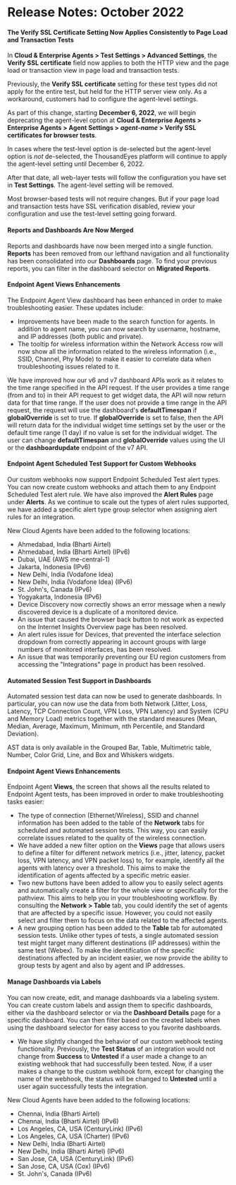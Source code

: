 # Release Notes: October 2022

#### The Verify SSL Certificate Setting Now Applies Consistently to Page Load and Transaction Tests <a href="#the-verify-ssl-certificate-setting-now-applies-consistently-to-page-load-and-transaction-tests" id="the-verify-ssl-certificate-setting-now-applies-consistently-to-page-load-and-transaction-tests"></a>

In **Cloud & Enterprise Agents > Test Settings > Advanced Settings**, the **Verify SSL certificate** field now applies to both the HTTP view and the page load or transaction view in page load and transaction tests.

Previously, the **Verify SSL certificate** setting for these test types did not apply for the entire test, but held for the HTTP server view only. As a workaround, customers had to configure the agent-level settings.

As part of this change, starting **December 6, 2022**, we will begin deprecating the agent-level option at **Cloud & Enterprise Agents > Enterprise Agents > Agent Settings > **_**agent-name**_** > Verify SSL certificates for browser tests**.

In cases where the test-level option is de-selected but the agent-level option is _not_ de-selected, the ThousandEyes platform will continue to apply the agent-level setting until December 6, 2022.

After that date, all web-layer tests will follow the configuration you have set in **Test Settings**. The agent-level setting will be removed.

Most browser-based tests will not require changes. But if your page load and transaction tests have SSL verification disabled, review your configuration and use the test-level setting going forward.

#### Reports and Dashboards Are Now Merged <a href="#reports-and-dashboards-are-now-merged" id="reports-and-dashboards-are-now-merged"></a>

Reports and dashboards have now been merged into a single function. **Reports** has been removed from our lefthand navigation and all functionality has been consolidated into our **Dashboards** page. To find your previous reports, you can filter in the dashboard selector on **Migrated Reports**.

#### Endpoint Agent Views Enhancements <a href="#endpoint-agent-views-enhancements" id="endpoint-agent-views-enhancements"></a>

The Endpoint Agent View dashboard has been enhanced in order to make troubleshooting easier. These updates include:

* Improvements have been made to the search function for agents. In addition to agent name, you can now search by username, hostname, and IP addresses (both public and private).
* The tooltip for wireless information within the Network Access row will now show all the information related to the wireless information (i.e., SSID, Channel, Phy Mode) to make it easier to correlate data when troubleshooting issues related to it.

We have improved how our v6 and v7 dashboard APIs work as it relates to the time range specified in the API request. If the user provides a time range (from and to) in their API request to get widget data, the API will now return data for that time range. If the user does not provide a time range in the API request, the request will use the dashboard's **defaultTimespan** if **globalOverride** is set to true. If **globalOverride** is set to false, then the API will return data for the individual widget time settings set by the user or the default time range (1 day) if no value is set for the individual widget. The user can change **defaultTimespan** and **globalOverride** values using the UI or the **dashboardupdate** endpoint of the v7 API.

#### Endpoint Agent Scheduled Test Support for Custom Webhooks <a href="#endpoint-agent-scheduled-test-support-for-custom-webhooks" id="endpoint-agent-scheduled-test-support-for-custom-webhooks"></a>

Our custom webhooks now support Endpoint Scheduled Test alert types. You can now create custom webhooks and attach them to any Endpoint Scheduled Test alert rule. We have also improved the **Alert Rules** page under **Alerts**. As we continue to scale out the types of alert rules supported, we have added a specific alert type group selector when assigning alert rules for an integration.

New Cloud Agents have been added to the following locations:

* Ahmedabad, India (Bharti Airtel)
* Ahmedabad, India (Bharti Airtel) (IPv6)
* Dubai, UAE (AWS me-central-1)
* Jakarta, Indonesia (IPv6)
* New Delhi, India (Vodafone Idea)
* New Delhi, India (Vodafone Idea) (IPv6)
* St. John's, Canada (IPv6)
* Yogyakarta, Indonesia (IPv6)
* Device Discovery now correctly shows an error message when a newly discovered device is a duplicate of a monitored device.
* An issue that caused the browser back button to not work as expected on the Internet Insights Overview page has been resolved.
* An alert rules issue for Devices, that prevented the interface selection dropdown from correctly appearing in account groups with large numbers of monitored interfaces, has been resolved.
* An issue that was temporarily preventing our EU region customers from accessing the "Integrations" page in product has been resolved.

#### Automated Session Test Support in Dashboards <a href="#automated-session-test-support-in-dashboards" id="automated-session-test-support-in-dashboards"></a>

Automated session test data can now be used to generate dashboards. In particular, you can now use the data from both Network (Jitter, Loss, Latency, TCP Connection Count, VPN Loss, VPN Latency) and System (CPU and Memory Load) metrics together with the standard measures (Mean, Median, Average, Maximum, Minimum, nth Percentile, and Standard Deviation).

AST data is only available in the Grouped Bar, Table, Multimetric table, Number, Color Grid, Line, and Box and Whiskers widgets.

#### Endpoint Agent Views Enhancements <a href="#endpoint-agent-views-enhancements-1" id="endpoint-agent-views-enhancements-1"></a>

Endpoint Agent **Views**, the screen that shows all the results related to Endpoint Agent tests, has been improved in order to make troubleshooting tasks easier:

* The type of connection (Ethernet/Wireless), SSID and channel information has been added to the table of the **Network** tabs for scheduled and automated session tests. This way, you can easily correlate issues related to the quality of the wireless connection.
* We have added a new filter option on the **Views** page that allows users to define a filter for different network metrics (i.e., jitter, latency, packet loss, VPN latency, and VPN packet loss) to, for example, identify all the agents with latency over a threshold. This aims to make the identification of agents affected by a specific metric easier.
* Two new buttons have been added to allow you to easily select agents and automatically create a filter for the whole view or specifically for the pathview. This aims to help you in your troubleshooting workflow. By consulting the **Network > Table** tab, you could identify the set of agents that are affected by a specific issue. However, you could not easily select and filter them to focus on the data related to the affected agents.
* A new grouping option has been added to the **Table** tab for automated session tests. Unlike other types of tests, a single automated session test might target many different destinations (IP addresses) within the same test (Webex). To make the identification of the specific destinations affected by an incident easier, we now provide the ability to group tests by agent and also by agent and IP addresses.

#### Manage Dashboards via Labels <a href="#manage-dashboards-via-labels" id="manage-dashboards-via-labels"></a>

You can now create, edit, and manage dashboards via a labeling system. You can create custom labels and assign them to specific dashboards, either via the dashboard selector or via the **Dashboard Details** page for a specific dashboard. You can then filter based on the created labels when using the dashboard selector for easy access to you favorite dashboards.

* We have slightly changed the behavior of our custom webhook testing functionality. Previously, the **Test Status** of an integration would not change from **Success** to **Untested** if a user made a change to an existing webhook that had successfully been tested. Now, if a user makes a change to the custom webhook form, except for changing the name of the webhook, the status will be changed to **Untested** until a user again successfully tests the integration.

New Cloud Agents have been added to the following locations:

* Chennai, India (Bharti Airtel)
* Chennai, India (Bharti Airtel) (IPv6)
* Los Angeles, CA, USA (CenturyLink) (IPv6)
* Los Angeles, CA, USA (Charter) (IPv6)
* New Delhi, India (Bharti Airtel)
* New Delhi, India (Bharti Airtel) (IPv6)
* San Jose, CA, USA (CenturyLink) (IPv6)
* San Jose, CA, USA (Cox) (IPv6)
* St. John's, Canada (IPv6)
